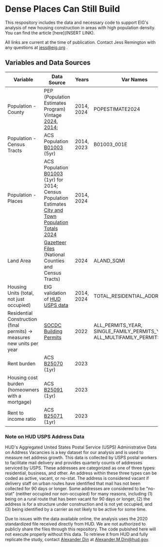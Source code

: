 # Dense Places Can Still Build
This respository includes the data and necessary code to support EIG's analysis of new housing construction in areas with high population density. You can find the article [here](INSERT LINK).

All links are current at the time of publication. Contact Jess Remington with any questions at jess@eig.org .

## Variables and Data Sources

| **Variable** | **Data Source** | **Years** | **Var Names** |
|--------------|------------------|-----------|----------------|
| Population - County | PEP (Population Estimates Program) Vintage [2024](https://www.census.gov/data/tables/time-series/demo/popest/2020s-counties-total.html), [2014](https://www.census.gov/data/tables/time-series/demo/popest/2010s-counties-total.html); | 2014, 2024 | POPESTIMATE2024 |
| Population - Census Tracts | ACS Population [B01003](https://data.census.gov/table/ACSDT1Y2023.B01003?q=B01003) (5yr) | 2014, 2023 | B01003_001E |
| Population - Places | ACS Population [B01003](https://data.census.gov/table/ACSDT1Y2023.B01003?q=B01003) (1yr) for 2014; Census Population Estimates [City and Town Population Totals 2024](https://www.census.gov/programs-surveys/popest/data/tables.html) | 2014, 2024 | |
| Land Area | [Gazetteer Files](https://www.census.gov/geographies/reference-files/time-series/geo/gazetteer-files.html) (National Counties and Census Tracts) | 2024 | ALAND_SQMI |
| Housing Units (total, not just occupied) | EIG validation of [HUD USPS data](https://www.huduser.gov/apps/public/usps/home) | 2014, 2024 | TOTAL_RESIDENTIAL_ADDRESSES |
| Residential Construction (final permits) → measures new units per year | [SOCDC Building Permits](https://hudgis-hud.opendata.arcgis.com/datasets/HUD::residential-construction-permits-by-county/about) | 2022 | ALL_PERMITS_YEAR, SINGLE_FAMILY_PERMITS_YEAR, ALL_MULTIFAMILY_PERMITS_YEAR |
| Rent burden | ACS [B25070](https://data.census.gov/table/ACSDT1Y2023.B25070?q=B25070:+Gross+Rent+as+a+Percentage+of+Household+Income+in+the+Past+12+Months) (1yr) | 2023 | |
| Housing cost burden (homeowners with a mortgage) | ACS [B25091](https://data.census.gov/table?q=B25091) (1yr) | 2023 | |
| Rent to income ratio | ACS [B25071](https://data.census.gov/table/ACSDT1Y2023.B25071?q=B25071) (1yr) | 2023 | |

### Note on HUD USPS Address Data
HUD's Aggregated United States Postal Service (USPS) Administrative Data on Address Vacancies is a key dataset for our analysis and is used to measure net address growth. This data is collected by USPS postal workers to facilitate mail delivery and provides quarterly counts of addresses serviced by USPS. These addresses are categorized as one of three types: residential, business, and other. An address within these three types can be coded as active, vacant, or no-stat. The address is considered vacant if delivery staff on urban routes have identified that mail has not been collected for 90 days or longer. Some addresses are considered to be "no-stat" (neither occupied nor non-occupied) for many reasons, including (1) being on a rural route that has been vacant for 90 days or longer, (2) the address is for a structure under construction and is not yet occupied, and (3) being identified by a carrier as not likely to be active for some time.

Due to issues with the data available online, the analysis uses the 2020 standardized file received directly from HUD. We are not authorized to publicly share the files through this repository. The code pubished here will not execute properly without this data. To retrieve it from HUD and fully replicate the study, contact [Alexander Din](https://www.alexdin.com/) at Alexander.M.Din@hud.gov.

